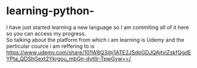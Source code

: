 # learning-python-
I have just started learning a new language so I am commiting all of it here so you can access my progress.
<br>
So talking about the platform from which i am learning is Udemy and the perticular cource i am reffering to is <br>
https://www.udemy.com/share/101W8Q3@j1ATE2JSdpGDJQAjtviZskfQgdEYPta_QDShGext2Ykrgou_mbGn-dytIlr-TpwGvw==/
